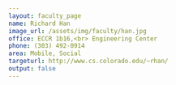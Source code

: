 ```yaml
---
layout: faculty_page
name: Richard Han
image_url: /assets/img/faculty/han.jpg
office: ECCR 1b16,<br> Engineering Center
phone: (303) 492-0914
area: Mobile, Social
targeturl: http://www.cs.colorado.edu/~rhan/
output: false
---
```

